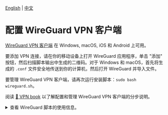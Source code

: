 [English](clients.md) | [中文](clients-zh.md)

# 配置 WireGuard VPN 客户端

[WireGuard VPN 客户端](https://www.wireguard.com/install/) 在 Windows, macOS, iOS 和 Android 上可用。

要添加 VPN 连接，请在你的移动设备上打开 WireGuard 应用程序，单击 "添加" 按钮，然后扫描脚本输出中生成的二维码。对于 Windows 和 macOS，首先将生成的 `.conf` 文件安全地传送到你的计算机，然后打开 WireGuard 并导入文件。

要管理 WireGuard VPN 客户端，请再次运行安装脚本：`sudo bash wireguard.sh`。

阅读 [:book: VPN book](vpn-book-zh.md) 以了解配置和管理 WireGuard VPN 客户端的分步说明。

<details>
<summary>
查看 WireGuard 脚本的使用信息。
</summary>

```
Usage: bash wireguard.sh [options]

Options:

  --addclient [client name]      add a new client
  --dns1 [DNS server IP]         primary DNS server for new client (optional, default: Google Public DNS)
  --dns2 [DNS server IP]         secondary DNS server for new client (optional)
  --listclients                  list the names of existing clients
  --removeclient [client name]   remove an existing client
  --showclientqr [client name]   show QR code for an existing client
  --uninstall                    remove WireGuard and delete all configuration
  -y, --yes                      assume "yes" as answer to prompts when removing a client or removing WireGuard
  -h, --help                     show this help message and exit

Install options (optional):

  --auto                         auto install WireGuard using default or custom options
  --serveraddr [DNS name or IP]  server address, must be a fully qualified domain name (FQDN) or an IPv4 address
  --port [number]                port for WireGuard (1-65535, default: 51820)
  --clientname [client name]     name for the first WireGuard client (default: client)
  --dns1 [DNS server IP]         primary DNS server for first client (default: Google Public DNS)
  --dns2 [DNS server IP]         secondary DNS server for first client

To customize options, you may also run this script without arguments.
```
</details>
